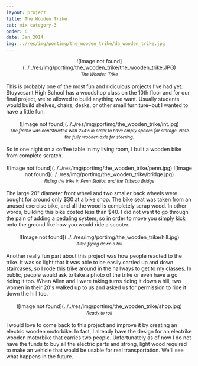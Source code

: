 ```yaml
---
layout: project
title: The Wooden Trike
cat: mix category-3
order: 6
date: Jan 2014
img: ../res/img/portimg/the_wooden_trike/da_wooden_trike.jpg
---
```



<center>![Image not found](../../res/img/portimg/the_wooden_trike/the_wooden_trike.JPG)<br>
<small><i>The Wooden Trike</i></small></center><br>
This is probably one of the most fun and ridiculous projects I've had yet. Stuyvesant High School has a woodshop class on the 10th floor and for our final project, we're allowed to build anything we want. Usually students would build shelves, chairs, desks, or other small furniture&#8210;but I wanted to have a little fun.
<br>
<br>
<center>![Image not found](../../res/img/portimg/the_wooden_trike/int.jpg)<br>
<small><i>The frame was contstructed with 2x4's in order to have empty spaces for storage. Note the fully wooden axle for steering.</i></small></center>
<br>
So in one night on a coffee table in my living room, I built a wooden bike from complete scratch.
<br>
<br>
<center>![Image not found](../../res/img/portimg/the_wooden_trike/penn.jpg)
		![Image not found](../../res/img/portimg/the_wooden_trike/bridge.jpg)<br>
<small><i>Riding the trike in Penn Station and the Tribeca Bridge</i></small></center>
<br>
The large 20" diameter front wheel and two smaller back wheels were bought for around only $30 at a bike shop. The bike seat was taken from an unused exercise bike, and all the wood is completely scrap wood. In other words, building this bike costed less than $40. I did not want to go through the pain of adding a pedaling system, so in order to move you simply kick onto the ground like how you would ride a scooter.
<br>
<br>
<center>![Image not found](../../res/img/portimg/the_wooden_trike/hill.jpg)<br>
<small><i>Allen flying down a hill</i></small></center><br>
Another really fun part about this project was how people reacted to the trike. It was so light that it was able to be easily carried up and down staircases, so I rode this trike around in the hallways to get to my classes. In public, people would ask to take a photo of the trike or even have a go riding it too. When Allen and I were taking turns riding it down a hill, two women in their 20's walked up to us and asked us for permission to ride it down the hill too.
<br>
<br>
<center>![Image not found](../../res/img/portimg/the_wooden_trike/shop.jpg)<br>
<small><i>Ready to roll</i></small></center><br>
I would love to come back to this project and improve it by creating an electric wooden motorbike. In fact, I already have the design for an electrike wooden motorbike that carries two people. Unfortunately as of now I do not have the funds to buy all the electric parts and strong, light wood required to make an vehicle that would be usable for real transportation. We'll see what happens in the future.
